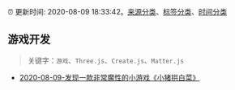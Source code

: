 :alarm_clock: 更新时间: 2020-08-09 18:33:42。[来源分类](../README.md)、[标签分类](../TAGS.md)、[时间分类](../TIMELINE.md)

## 游戏开发


> 关键字：`游戏`、`Three.js`、`Create.js`、`Matter.js`



- [2020-08-09-发现一款非常魔性的小游戏《小猪拱白菜》](https://www.v2ex.com/t/696919) 
